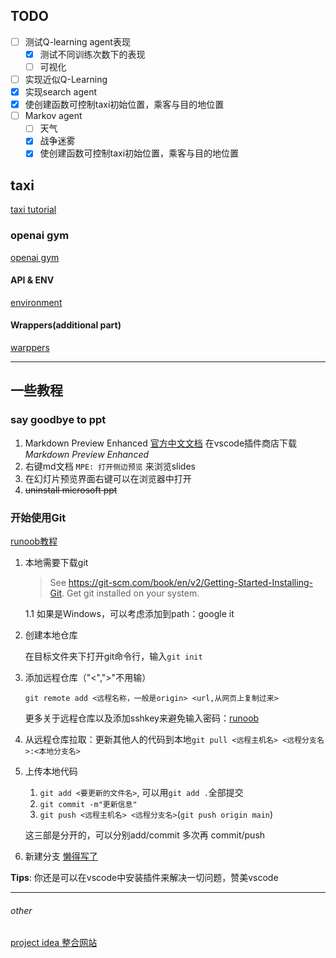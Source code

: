 ## TODO
- [ ] 测试Q-learning agent表现
   - [x] 测试不同训练次数下的表现
   - [ ] 可视化
- [ ] 实现近似Q-Learning
- [x] 实现search agent
- [x] 使创建函数可控制taxi初始位置，乘客与目的地位置
- [ ] Markov agent
   - [ ] 天气
   - [x] 战争迷雾
   - [x] 使创建函数可控制taxi初始位置，乘客与目的地位置

## taxi

[taxi tutorial](https://www.gocoder.one/blog/rl-tutorial-with-openai-gym/)

### openai gym
[openai gym](https://gymnasium.farama.org/)

#### API & ENV
[environment](https://gymnasium.farama.org/api/env/)

#### Wrappers(additional part)
[warppers](https://gymnasium.farama.org/api/wrappers/#gymnasium.Wrapper) 

---
## 一些教程
### say goodbye to ppt
1. Markdown Preview Enhanced [官方中文文档](https://shd101wyy.github.io/markdown-preview-enhanced/#/zh-cn/presentation?id=presentation-front-matter)
   在vscode插件商店下载*Markdown Preview Enhanced* 
2. 右键md文档 `MPE: 打开侧边预览` 来浏览slides
3. 在幻灯片预览界面右键可以在浏览器中打开
4. ~~uninstall microsoft ppt~~

### 开始使用Git

[runoob教程](https://www.runoob.com/git/git-tutorial.html) 

1. 本地需要下载git 

   > See https://git-scm.com/book/en/v2/Getting-Started-Installing-Git. Get git installed on your system. 

   1.1 如果是Windows，可以考虑添加到path：google it

2. 创建本地仓库

   在目标文件夹下打开git命令行，输入`git init` 

3. 添加远程仓库（"<",">"不用输）

   `git remote add <远程名称，一般是origin> <url,从网页上复制过来>` 

   更多关于远程仓库以及添加sshkey来避免输入密码：[runoob](https://www.runoob.com/git/git-remote-repo.html) 

4. 从远程仓库拉取：更新其他人的代码到本地`git pull <远程主机名> <远程分支名>:<本地分支名>` 

5. 上传本地代码

   1. `git add <要更新的文件名>`, 可以用`git add .`全部提交
   2. `git commit -m"更新信息"` 
   3. `git push <远程主机名> <远程分支名>`(`git push origin main`) 

   这三部是分开的，可以分别add/commit 多次再 commit/push

6. 新建分支 [懒得写了](https://www.runoob.com/git/git-branch.html) 

**Tips**: 你还是可以在vscode中安装插件来解决一切问题，赞美vscode




---

###### other

[project idea 整合网站](https://www.gocoder.one/blog/reinforcement-learning-project-ideas/#3-simulate-control-tasks-with-pybullet) 

